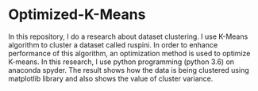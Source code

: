 # Optimized-K-Means

In this repository, I do a research about dataset clustering. I use K-Means algorithm to cluster a dataset called ruspini. In order to enhance performance of this algorithm, an optimization method is used to optimize K-means. In this research, I use python programming (python 3.6) on anaconda spyder. The result shows how the data is being clustered using matplotlib library and also shows the value of cluster variance.
